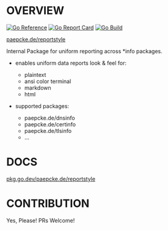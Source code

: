 # OVERVIEW
[![Go Reference](https://pkg.go.dev/badge/paepcke.de/reportstyle.svg)](https://pkg.go.dev/paepcke.de/reportstyle) [![Go Report Card](https://goreportcard.com/badge/paepcke.de/reportstyle)](https://goreportcard.com/report/paepcke.de/reportstyle) [![Go Build](https://github.com/paepckehh/reportstyle/actions/workflows/golang.yml/badge.svg)](https://github.com/paepckehh/reportstyle/actions/workflows/golang.yml)

[paepcke.de/reportstyle](https://paepcke.de/reportstyle/)

Internal Package for uniform reporting across \*info packages. 

- enables uniform data reports look & feel for:
	- plaintext
	- ansi color terminal 
	- markdown 
	- html

- supported packages:
	- paepcke.de/dnsinfo
	- paepcke.de/certinfo
	- paepcke.de/tlsinfo
	- ...

# DOCS

[pkg.go.dev/paepcke.de/reportstyle](https://pkg.go.dev/paepcke.de/reportstyle)

# CONTRIBUTION

Yes, Please! PRs Welcome! 
